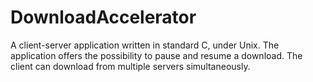 # DownloadAccelerator
A client-server application written in standard C, under Unix. The application offers the possibility to pause and resume a download. The client can download from multiple servers simultaneously.

